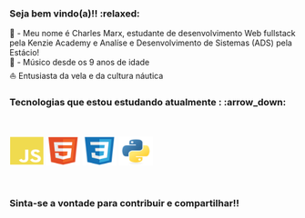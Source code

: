 
<h3>Seja bem vindo(a)!!  :relaxed: </h3>

:bookmark_tabs: - Meu nome é Charles Marx, estudante de desenvolvimento Web fullstack pela Kenzie Academy e Analíse e Desenvolvimento de Sistemas (ADS) pela Estácio! <br>
:guitar: - Músico desde os 9 anos de idade <br>
:sailboat: Entusiasta da vela e da cultura náutica


<h3>Tecnologias que estou estudando atualmente : :arrow_down: </h3>  
<br><br>
<div style="display: inline_block" >
  
  <img align="center" alt="Js" height="50" width="60" src="https://raw.githubusercontent.com/devicons/devicon/master/icons/javascript/javascript-plain.svg">
  <img align="center" alt="HTML" height="50" width="60" src="https://raw.githubusercontent.com/devicons/devicon/master/icons/html5/html5-original.svg">
  <img align="center" alt="CSS" height="50" width="60" src="https://raw.githubusercontent.com/devicons/devicon/master/icons/css3/css3-original.svg">
  <img align="center" alt="Python" height="50" width="60" src="https://raw.githubusercontent.com/devicons/devicon/master/icons/python/python-original.svg">

</div>
<br> <br>
<h3> Sinta-se a vontade para contribuir e compartilhar!! <h3>
